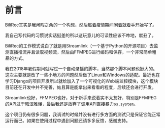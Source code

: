 # 前言

BiliRec其实是我闲暇之余的一个构想，然后趁着疫情期间闲着就着手开始写了。

我自己写代码的习惯说实话挺差的所以这玩意儿的可读性应该不咋地，献丑了。

BiliRec的工作模式说白了就是用Streamlink（一个基于Python的开源项目）去监测直播推流并且读取视频流，然后由FFMPEG进行编码和保存，一个非常简单粗暴的方式。

我在2018年暑假期间就写过一个自动录播的脚本，当然那个脚本问题也挺大的。这次主要就是改了一些小地方的问题然后做了Linux和Windows的适配。最近也在学习Django的项目开发所以就给加入了一个可视化的Web端监控模块，这个模块目前还在开发中并不完善，姑且算是能拿出来看看的程度，后续还会进行开发。

Streamlink也好，FFMPEG也好，对于新手来说着实不太友好，特别是FFMPEG的API过于晦涩难懂，最后我还是放弃了调用API直接暴力`os.system`。

这个项目仍有很多问题，我调试的时候并没有进行多方面的测试只是保证它能正常运行而已。如果在使用过程中遇到问题还请多多反馈，感谢支持。